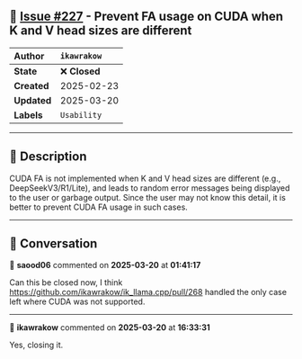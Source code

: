## 📌 [Issue #227](https://github.com/ikawrakow/ik_llama.cpp/issues/227) - Prevent FA usage on CUDA when K and V head sizes are different

| **Author** | `ikawrakow` |
| :--- | :--- |
| **State** | ❌ **Closed** |
| **Created** | 2025-02-23 |
| **Updated** | 2025-03-20 |
| **Labels** | `Usability` |

---

## 📄 Description

CUDA FA is not implemented when K and V head sizes are different (e.g., DeepSeekV3/R1/Lite), and leads to random error messages being displayed to the user or garbage output. Since the user may not know this detail, it is better to prevent CUDA FA usage in such cases.

---

## 💬 Conversation

👤 **saood06** commented on **2025-03-20** at **01:41:17**

Can this be closed now, I think https://github.com/ikawrakow/ik_llama.cpp/pull/268 handled the only case left where CUDA was not supported.

---

👤 **ikawrakow** commented on **2025-03-20** at **16:33:31**

Yes, closing it.